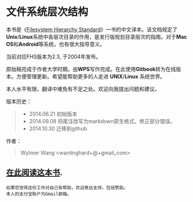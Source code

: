 # 文件系统层次结构

本书是《[Filesystem Hierarchy Standard](http://www.pathname.com/fhs)》一书的中文译本。该文档规定了**Unix**/**Linux**系统中各层次目录的作用，是发行版规划目录层次的指南。对于**Mac OS**和**Android**等系统，也有很大指导意义。

当前对应FHS版本为2.3, 于2004年发布。

原始稿完成于作者大学时期。由**WPS**写作完成。在此使用**Gitbook**转为在线版本。方便管理更新。希望能帮助更多的人走进 **UNIX**/**Linux** 系统世界。

本人水平有限，翻译中难免有不足之处。欢迎向我提出问题和建议。


版本历史：
> * 2014.06.21 初始版本
> * 2014.09.08 将尾注改写为markdown原生格式。修正部分错误。
> * 2014.10.30 迁移到github

作者：
> Wylmer Wang &lt;wantinghard+@+gmail_com&gt;

[在此阅读这本书](http://wylmer_cn.gitbooks.io/filesystem-hierarchy-standard/content/).
---
```
如果您觉得这份工作对自己有帮助，欢迎表达支持，包括赞助。
本人的支付宝账户为Gmail邮箱。
```

